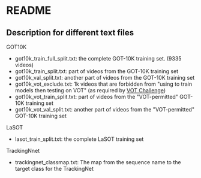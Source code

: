 # README

## Description for different text files
GOT10K
- got10k_train_full_split.txt: the complete GOT-10K training set. (9335 videos)
- got10k_train_split.txt: part of videos from the GOT-10K training set
- got10k_val_split.txt: another part of videos from the GOT-10K training set
- got10k_vot_exclude.txt: 1k videos that are forbidden from "using to train models then testing on VOT" (as required by [VOT Challenge](https://www.votchallenge.net/vot2020/participation.html))
- got10k_vot_train_split.txt: part of videos from the "VOT-permitted" GOT-10K training set
- got10k_vot_val_split.txt: another part of videos from the "VOT-permitted" GOT-10K training set

LaSOT
- lasot_train_split.txt: the complete LaSOT training set

TrackingNnet
- trackingnet_classmap.txt: The map from the sequence name to the target class for the TrackingNet
